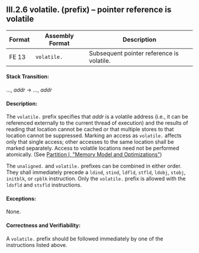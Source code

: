 ## III.2.6 volatile. (prefix) &ndash; pointer reference is volatile

 Format | Assembly Format | Description
 ---- | ---- | ----
 FE 13 | `volatile.` | Subsequent pointer reference is volatile.
 
#### Stack Transition:

&hellip;, *addr* &rarr; &hellip;, *addr*

#### Description:

The `volatile.` prefix specifies that *addr* is a volatile address (i.e., it can be referenced externally to the current thread of execution) and the results of reading that location cannot be cached or that multiple stores to that location cannot be suppressed. Marking an access as `volatile.` affects only that single access; other accesses to the same location shall be marked separately. Access to volatile locations need not be performed atomically. (See [Partition I, "Memory Model and Optimizations"](i.12.6-memory-model-and-optimizations.md))

The `unaligned.` and `volatile.` prefixes can be combined in either order. They shall immediately precede a `ldind`, `stind`, `ldfld`, `stfld`, `ldobj`, `stobj`, `initblk`, or `cpblk` instruction. Only the `volatile.` prefix is allowed with the `ldsfld` and `stsfld` instructions.

#### Exceptions:

None.

#### Correctness and Verifiability:

A `volatile.` prefix should be followed immediately by one of the instructions listed above.
